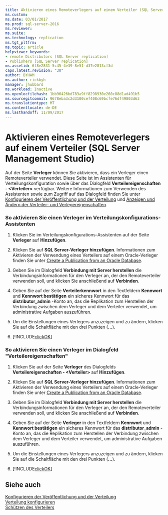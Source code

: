 ```yaml
---
title: Aktivieren eines Remoteverlegers auf einem Verteiler (SQL Server Management Studio) | Microsoft-Dokumentation
ms.custom: 
ms.date: 03/01/2017
ms.prod: sql-server-2016
ms.reviewer: 
ms.suite: 
ms.technology: replication
ms.tgt_pltfrm: 
ms.topic: article
helpviewer_keywords:
- remote Distributors [SQL Server replication]
- Publishers [SQL Server replication]
ms.assetid: 6f8e2831-5c45-4e39-8e51-d37e2813cf3d
caps.latest.revision: "30"
author: BYHAM
ms.author: rickbyh
manager: jhubbard
ms.workload: Inactive
ms.openlocfilehash: 1bb96426bd783a9ff8298930e260c88d1ad491b5
ms.sourcegitcommit: 9678eba3c2d3100cef408c69bcfe76df49803d63
ms.translationtype: MT
ms.contentlocale: de-DE
ms.lasthandoff: 11/09/2017
---
```

# <a name="enable-a-remote-publisher-at-a-distributor-sql-server-management-studio"></a>Aktivieren eines Remoteverlegers auf einem Verteiler (SQL Server Management Studio)
  Auf der Seite **Verleger** können Sie aktivieren, dass ein Verleger einen Remoteverteiler verwendet. Diese Seite ist im Assistenten für Verteilungskonfiguration sowie über das Dialogfeld **Verteilereigenschaften - \<Verteiler>** verfügbar. Weitere Informationen zum Verwenden des Assistenten sowie zum Zugriff auf das Dialogfeld finden Sie unter [Konfigurieren der Veröffentlichung und der Verteilung](../../relational-databases/replication/configure-publishing-and-distribution.md) und [Anzeigen und Ändern der Verteiler- und Verlegereigenschaften](../../relational-databases/replication/view-and-modify-distributor-and-publisher-properties.md).  
  
### <a name="to-enable-a-publisher-in-the-configure-distribution-wizard"></a>So aktivieren Sie einen Verleger im Verteilungskonfigurations-Assistenten  
  
1.  Klicken Sie im Verteilungskonfigurations-Assistenten auf der Seite **Verleger** auf **Hinzufügen**.  
  
2.  Klicken Sie auf **SQL Server-Verleger hinzufügen**. Informationen zum Aktivieren der Verwendung eines Verteilers auf einem Oracle-Verleger finden Sie unter [Create a Publication from an Oracle Database](../../relational-databases/replication/publish/create-a-publication-from-an-oracle-database.md).  
  
3.  Geben Sie im Dialogfeld **Verbindung mit Server herstellen** die Verbindungsinformationen für den Verleger an, der den Remoteverteiler verwenden soll, und klicken Sie anschließend auf **Verbinden**.  
  
4.  Geben Sie auf der Seite **Verteilerkennwort** in den Textfeldern **Kennwort** und **Kennwort bestätigen** ein sicheres Kennwort für das **distributor_admin** -Konto an, das die Replikation zum Herstellen der Verbindung zwischen dem Verleger und dem Verteiler verwendet, um administrative Aufgaben auszuführen.  
  
5.  Um die Einstellungen eines Verlegers anzuzeigen und zu ändern, klicken Sie auf die Schaltfläche mit den drei Punkten (**…**).  
  
6.  [!INCLUDE[clickOK](../../includes/clickok-md.md)]  
  
### <a name="to-enable-a-publisher-in-the-distributor-properties-dialog-box"></a>So aktivieren Sie einen Verleger im Dialogfeld "Verteilereigenschaften"  
  
1.  Klicken Sie auf der Seite **Verleger** des Dialogfelds **Verteilereigenschaften - \<Verteiler>** auf **Hinzufügen**.  
  
2.  Klicken Sie auf **SQL Server-Verleger hinzufügen**. Informationen zum Aktivieren der Verwendung eines Verteilers auf einem Oracle-Verleger finden Sie unter [Create a Publication from an Oracle Database](../../relational-databases/replication/publish/create-a-publication-from-an-oracle-database.md).  
  
3.  Geben Sie im Dialogfeld **Verbindung mit Server herstellen** die Verbindungsinformationen für den Verleger an, der den Remoteverteiler verwenden soll, und klicken Sie anschließend auf **Verbinden**.  
  
4.  Geben Sie auf der Seite **Verleger** in den Textfeldern **Kennwort** und **Kennwort bestätigen** ein sicheres Kennwort für das **distributor_admin** -Konto an, das die Replikation zum Herstellen der Verbindung zwischen dem Verleger und dem Verteiler verwendet, um administrative Aufgaben auszuführen.  
  
5.  Um die Einstellungen eines Verlegers anzuzeigen und zu ändern, klicken Sie auf die Schaltfläche mit den drei Punkten (**…**).  
  
6.  [!INCLUDE[clickOK](../../includes/clickok-md.md)]  
  
## <a name="see-also"></a>Siehe auch  
 [Konfigurieren der Veröffentlichung und der Verteilung](../../relational-databases/replication/configure-publishing-and-distribution.md)   
 [Verteilung konfigurieren](../../relational-databases/replication/configure-distribution.md)   
 [Schützen des Verteilers](../../relational-databases/replication/security/secure-the-distributor.md)  
  
  

